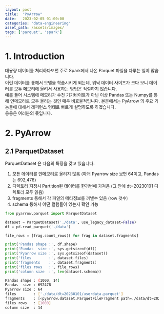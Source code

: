 ```yaml
---
layout: post
title:  "PyArrow"
date:   2023-02-05 01:00:00
categories: "data-engineering"
asset_path: /assets/images/
tags: ['parquet', 'spark']
---
```



# 1. Introduction

대용량 데이터를 처리하다보면 주로 Spark에서 나온 Parquet 파일을 다루는 일이 많습니다.<br> 
이런 데이터를 통해서 모델을 학습시키게 되는데, 워낙 데이터 사이즈가 크다 보니 데이터를 모두 메모리에 올려서 사용하는 방법은 적절하지 않습니다. <br> 
예를 들어 시스템에 메모리가 수천 기가바이트가 아닌 이상 Pandas 또는 Numpy를 통해 인메모리로 모두 올리는 것인 매우 비효율적입니다.
본문에서는 PyArrow 의 주요 기능들에 대해서 레퍼런스 형태로 빠르게 설명하도록 하겠습니다. <br> 
응용은 여러분의 몫입니다. 


# 2. PyArrow

## 2.1 ParquetDataset

ParquetDataset 은 다음의 특징을 갖고 있습니다. 

1. 모든 데이터를 인메모리로 올리지 않음 (아래 Pyarrow size 보면 64이고, Pandas는 692,478)
2. 디렉토리 지정시 Partition된 데이터를 한꺼번에 가져옴 (그 안에 dt=20230101 디렉토리 모두 읽음)
3. fragments 통해서 각 파일의 메타정보를 꺼낼수 있음 (row 갯수)
4. schema 통해서 어떤 컬럼들이 있는지 확인 가능

```python
from pyarrow.parquet import ParquetDataset

dataset = ParquetDataset('./data', use_legacy_dataset=False)
df = pd.read_parquet('./data')

file_rows = [frag.count_rows() for frag in dataset.fragments]

print('Pandas shape :', df.shape)
print('Pandas  size :', sys.getsizeof(df))
print('Pyarrow size :', sys.getsizeof(dataset))
print('files        :', dataset.files)
print('fragments    :', dataset.fragments)
print('files rows   :', file_rows)
print('column size  :', len(dataset.schema))
```

```bash
Pandas shape : (1000, 14)
Pandas  size : 692478
Pyarrow size : 64
files        : ['./data/dt=20230101/userdata.parquet']
fragments    : [<pyarrow.dataset.ParquetFileFragment path=./data/dt=20230101/userdata.parquet partition=[dt=20230101]>]
files rows   : [1000]
column size  : 14
```